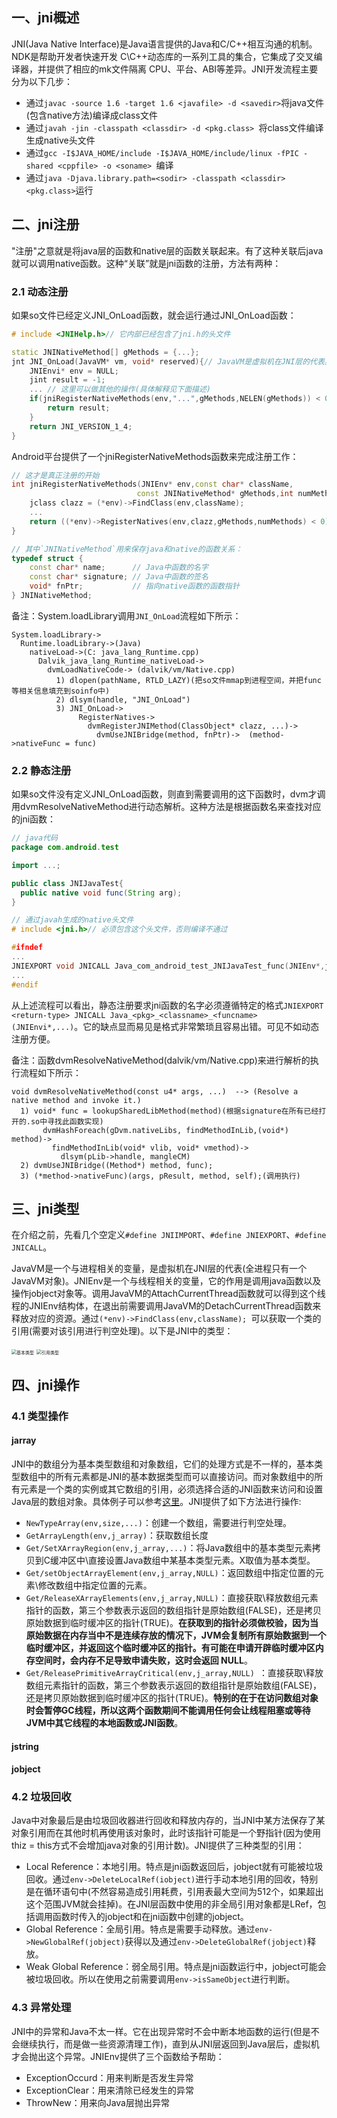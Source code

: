 ## 一、jni概述

JNI(Java Native Interface)是Java语言提供的Java和C/C++相互沟通的机制。NDK是帮助开发者快速开发 C\C++动态库的一系列工具的集合，它集成了交叉编译器，并提供了相应的mk文件隔离 CPU、平台、ABI等差异。JNI开发流程主要分为以下几步：

+ 通过`javac -source 1.6 -target 1.6 <javafile> -d <savedir>`将java文件(包含native方法)编译成class文件
+ 通过`javah -jin -classpath <classdir> -d <pkg.class> `将class文件编译生成native头文件
+ 通过`gcc -I$JAVA_HOME/include -I$JAVA_HOME/include/linux -fPIC -shared <cppfile> -o <soname> `编译
+ 通过`java -Djava.library.path=<sodir> -classpath <classdir> <pkg.class>`运行



## 二、jni注册

"注册"之意就是将java层的函数和native层的函数关联起来。有了这种关联后java就可以调用native函数。这种“关联”就是jni函数的注册，方法有两种：

### 2.1 动态注册

如果so文件已经定义JNI_OnLoad函数，就会运行通过JNI_OnLoad函数：

```cpp
# include <JNIHelp.h>// 它内部已经包含了jni.h的头文件

static JNINativeMethod[] gMethods = {...};
jnt JNI_OnLoad(JavaVM* vm, void* reserved){// JavaVM是虚拟机在JNI层的代表。每个Java进程只有一个实例
    JNIEnvi* env = NULL;
    jint result = -1;
    ... // 这里可以做其他的操作(具体解释见下面描述)
    if(jniRegisterNativeMethods(env,"...",gMethods,NELEN(gMethods)) < 0){
        return result;
    }
    return JNI_VERSION_1_4;
}
```

Android平台提供了一个jniRegisterNativeMethods函数来完成注册工作：

```cpp
// 这才是真正注册的开始
int jniRegisterNativeMethods(JNIEnv* env,const char* className,
                            const JNINativeMethod* gMethods,int numMethods){
    jclass clazz = (*env)->FindClass(env,className);
    ...
    return ((*env)->RegisterNatives(env,clazz,gMethods,numMethods) < 0)?-1:0;// 注册核心
}

// 其中`JNINativeMethod`用来保存java和native的函数关系：
typedef struct {  
    const char* name;      // Java中函数的名字
    const char* signature; // Java中函数的签名
    void* fnPtr;           // 指向native函数的函数指针
} JNINativeMethod;
```

备注：System.loadLibrary调用`JNI_OnLoad`流程如下所示：

```
System.loadLibrary->
  Runtime.loadLibrary->(Java)
    nativeLoad->(C: java_lang_Runtime.cpp)
      Dalvik_java_lang_Runtime_nativeLoad->
        dvmLoadNativeCode-> (dalvik/vm/Native.cpp)
          1) dlopen(pathName, RTLD_LAZY)(把so文件mmap到进程空间，并把func等相关信息填充到soinfo中)
          2) dlsym(handle, "JNI_OnLoad")
          3) JNI_OnLoad->
               RegisterNatives->
                 dvmRegisterJNIMethod(ClassObject* clazz, ...)->
                   dvmUseJNIBridge(method, fnPtr)->  (method->nativeFunc = func)
```

### 2.2 静态注册

如果so文件没有定义JNI_OnLoad函数，则直到需要调用的这下函数时，dvm才调用dvmResolveNativeMethod进行动态解析。这种方法是根据函数名来查找对应的jni函数：

```java
// java代码
package com.android.test

import ...;

public class JNIJavaTest{
  public native void func(String arg);
}
```

```cpp
// 通过javah生成的native头文件
# include <jni.h>// 必须包含这个头文件，否则编译不通过

#ifndef
...
JNIEXPORT void JNICALL Java_com_android_test_JNIJavaTest_func(JNIEnv*,jobject,jstring);
...
#endif
```

从上述流程可以看出，静态注册要求jni函数的名字必须遵循特定的格式`JNIEXPORT <return-type> JNICALL Java_<pkg>_<classname>_<funcname>(JNIEnvi*,...)`。它的缺点显而易见是格式非常繁琐且容易出错。可见不如动态注册方便。

备注：函数dvmResolveNativeMethod(dalvik/vm/Native.cpp)来进行解析的执行流程如下所示：

```
void dvmResolveNativeMethod(const u4* args, ...)  --> (Resolve a native method and invoke it.)
  1) void* func = lookupSharedLibMethod(method)(根据signature在所有已经打开的.so中寻找此函数实现)
       dvmHashForeach(gDvm.nativeLibs, findMethodInLib,(void*) method)->
         findMethodInLib(void* vlib, void* vmethod)->
           dlsym(pLib->handle, mangleCM)
  2) dvmUseJNIBridge((Method*) method, func);
  3) (*method->nativeFunc)(args, pResult, method, self);(调用执行)
```



## 三、jni类型

在介绍之前，先看几个空定义`#define JNIIMPORT`、`#define JNIEXPORT`、`#define JNICALL`。

JavaVM是一个与进程相关的变量，是虚拟机在JNI层的代表(全进程只有一个JavaVM对象)。JNIEnv是一个与线程相关的变量，它的作用是调用java函数以及操作jobject对象等。调用JavaVM的AttachCurrentThread函数就可以得到这个线程的JNIEnv结构体，在退出前需要调用JavaVM的DetachCurrentThread函数来释放对应的资源。通过`(*env)->FindClass(env,className); `可以获取一个类的引用(需要对该引用进行判空处理)。以下是JNI中的类型：

<img src="https://wiki.jikexueyuan.com/project/jni-ndk-developer-guide/images/relational.png" alt="基本类型" style="zoom:50%;" />

<img src="https://wiki.jikexueyuan.com/project/jni-ndk-developer-guide/images/recommend.png" alt="引用类型" style="zoom:50%;"/>

### 



## 四、jni操作

### 4.1 类型操作

#### jarray

JNI中的数组分为基本类型数组和对象数组，它们的处理方式是不一样的，基本类型数组中的所有元素都是JNI的基本数据类型而可以直接访问。而对象数组中的所有元素是一个类的实例或其它数组的引用，必须选择合适的JNI函数来访问和设置Java层的数组对象。具体例子可以参考[这里](https://wiki.jikexueyuan.com/project/jni-ndk-developer-guide/array.html)。JNI提供了如下方法进行操作:

+ `NewTypeArray(env,size,...)`：创建一个数组，需要进行判空处理。
+ `GetArrayLength(env,j_array)`：获取数组长度
+ `Get/SetXArrayRegion(env,j_array,...)`：将Java数组中的基本类型元素拷贝到C缓冲区中\直接设置Java数组中某基本类型元素。X取值为基本类型。
+ `Get/setObjectArrayElement(env,j_array,NULL)`：返回数组中指定位置的元素\修改数组中指定位置的元素。
+ `Get/ReleaseXArrayElements(env,j_array,NULL)`：直接获取\释放数组元素指针的函数，第三个参数表示返回的数组指针是原始数组(FALSE)，还是拷贝原始数据到临时缓冲区的指针(TRUE)。**在获取到的指针必须做校验，因为当原始数据在内存当中不是连续存放的情况下，JVM会复制所有原始数据到一个临时缓冲区，并返回这个临时缓冲区的指针。有可能在申请开辟临时缓冲区内存空间时，会内存不足导致申请失败，这时会返回 NULL**。
+ `Get/ReleasePrimitiveArrayCritical(env,j_array,NULL) `：直接获取\释放数组元素指针的函数，第三个参数表示返回的数组指针是原始数组(FALSE)，还是拷贝原始数据到临时缓冲区的指针(TRUE)。**特别的在于在访问数组对象时会暂停GC线程，所以这两个函数期间不能调用任何会让线程阻塞或等待JVM中其它线程的本地函数或JNI函数**。

#### jstring



#### jobject

### 4.2 垃圾回收

Java中对象最后是由垃圾回收器进行回收和释放内存的，当JNI中某方法保存了某对象引用而在其他时机再使用该对象时，此时该指针可能是一个野指针(因为使用 thiz = this方式不会增加java对象的引用计数)。JNI提供了三种类型的引用：

+ Local Reference：本地引用。特点是jni函数返回后，jobject就有可能被垃圾回收。通过`env->DeleteLocalRef(iobject)`进行手动本地引用的回收，特别是在循环语句中(不然容易造成引用耗费，引用表最大空间为512个，如果超出这个范围JVM就会挂掉)。在JNI层函数中使用的非全局引用对象都是LRef，包括调用函数时传入的jobject和在jni函数中创建的jobject。
+ Global Reference：全局引用。特点是需要手动释放。通过`env->NewGlobalRef(jobject)`获得以及通过`env->DeleteGlobalRef(jobject)`释放。
+ Weak Global Reference：弱全局引用。特点是jni函数运行中，jobject可能会被垃圾回收。所以在使用之前需要调用`env->isSameObject`进行判断。

### 4.3 异常处理

JNI中的异常和Java不太一样。它在出现异常时不会中断本地函数的运行(但是不会继续执行，而是做一些资源清理工作)，直到从JNI层返回到Java层后，虚拟机才会抛出这个异常。JNIEnv提供了三个函数给予帮助：

+ ExceptionOccurd：用来判断是否发生异常
+ ExceptionClear：用来清除已经发生的异常
+ ThrowNew：用来向Java层抛出异常
